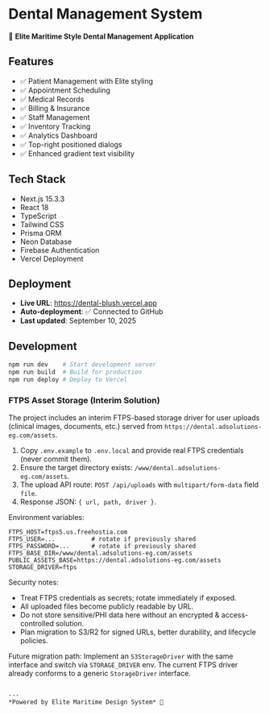 # Dental Management System

🚀 **Elite Maritime Style Dental Management Application**

## Features
- ✅ Patient Management with Elite styling
- ✅ Appointment Scheduling  
- ✅ Medical Records
- ✅ Billing & Insurance
- ✅ Staff Management
- ✅ Inventory Tracking
- ✅ Analytics Dashboard
- ✅ Top-right positioned dialogs
- ✅ Enhanced gradient text visibility

## Tech Stack
- Next.js 15.3.3
- React 18
- TypeScript
- Tailwind CSS
- Prisma ORM
- Neon Database
- Firebase Authentication
- Vercel Deployment

## Deployment
- **Live URL**: https://dental-blush.vercel.app
- **Auto-deployment**: ✅ Connected to GitHub
- **Last updated**: September 10, 2025

## Development
```bash
npm run dev    # Start development server
npm run build  # Build for production
npm run deploy # Deploy to Vercel
```
### FTPS Asset Storage (Interim Solution)

The project includes an interim FTPS-based storage driver for user uploads (clinical images, documents, etc.) served from `https://dental.adsolutions-eg.com/assets`.

1. Copy `.env.example` to `.env.local` and provide real FTPS credentials (never commit them).
2. Ensure the target directory exists: `/www/dental.adsolutions-eg.com/assets`.
3. The upload API route: `POST /api/uploads` with `multipart/form-data` field `file`.
4. Response JSON: `{ url, path, driver }`.

Environment variables:

```
FTPS_HOST=ftps5.us.freehostia.com
FTPS_USER=...          # rotate if previously shared
FTPS_PASSWORD=...      # rotate if previously shared
FTPS_BASE_DIR=/www/dental.adsolutions-eg.com/assets
PUBLIC_ASSETS_BASE=https://dental.adsolutions-eg.com/assets
STORAGE_DRIVER=ftps
```

Security notes:
- Treat FTPS credentials as secrets; rotate immediately if exposed.
- All uploaded files become publicly readable by URL.
- Do not store sensitive/PHI data here without an encrypted & access-controlled solution.
- Plan migration to S3/R2 for signed URLs, better durability, and lifecycle policies.

Future migration path: Implement an `S3StorageDriver` with the same interface and switch via `STORAGE_DRIVER` env. The current FTPS driver already conforms to a generic `StorageDriver` interface.

```

---
*Powered by Elite Maritime Design System* 🌊
